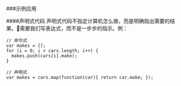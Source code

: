 ###示例应用

####声明式代码
声明式代码不指定计算机怎么做，而是明确指出需要的结果。需要我们写表达式，而不是一步步的指示。例：
````
// 命令式
var makes = [];
for (i = 0; i < cars.length; i++) {
  makes.push(cars[i].make);
}

// 声明式
var makes = cars.map(function(car){ return car.make; });
````

